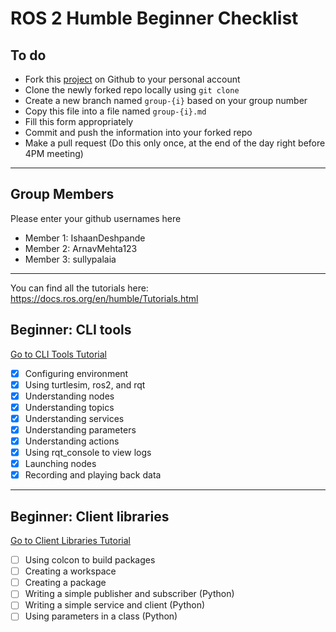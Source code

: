 # ROS 2 Humble Beginner Checklist


## To do
- Fork this [project](https://github.com/ariarobotics/robotic-autonomy) on Github to your personal account
- Clone the newly forked repo locally using `git clone`
- Create a new branch named `group-{i}` based on your group number
- Copy this file into a file named `group-{i}.md` 
- Fill this form appropriately
- Commit and push the information into your forked repo
- Make a pull request (Do this only once, at the end of the day right before 4PM meeting)

---

## Group Members  
Please enter your github usernames here
- Member 1: IshaanDeshpande  
- Member 2: ArnavMehta123  
- Member 3: sullypalaia  

---
You can find all the tutorials here: https://docs.ros.org/en/humble/Tutorials.html

## Beginner: CLI tools  
[Go to CLI Tools Tutorial](https://docs.ros.org/en/humble/Tutorials/Beginner-CLI-Tools.html)

- [x] Configuring environment  
- [x] Using turtlesim, ros2, and rqt  
- [x] Understanding nodes  
- [x] Understanding topics  
- [x] Understanding services  
- [x] Understanding parameters  
- [x] Understanding actions  
- [x] Using rqt_console to view logs  
- [x] Launching nodes  
- [x] Recording and playing back data  

---

## Beginner: Client libraries  
[Go to Client Libraries Tutorial](https://docs.ros.org/en/humble/Tutorials/Beginner-Client-Libraries.html)

- [ ] Using colcon to build packages  
- [ ] Creating a workspace  
- [ ] Creating a package  
- [ ] Writing a simple publisher and subscriber (Python)  
- [ ] Writing a simple service and client (Python)  
- [ ] Using parameters in a class (Python)
